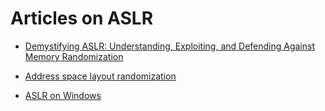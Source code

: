 # Articles on ASLR

- [Demystifying ASLR: Understanding, Exploiting, and Defending Against Memory Randomization](https://securitymaven.medium.com/demystifying-aslr-understanding-exploiting-and-defending-against-memory-randomization-4dd8fe648345)

- [Address space layout randomization](https://en.wikipedia.org/wiki/Address_space_layout_randomization)

- [ASLR on Windows](https://thomasw.dev/post/aslr-on-windows/)